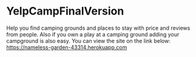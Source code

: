 # YelpCampFinalVersion
Help you find camping grounds and places to stay with price and reviews from people.
Also if you own a play at a camping ground adding your campground is also easy.
You can view the site on the link below:
https://nameless-garden-43314.herokuapp.com
